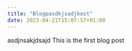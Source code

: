 ```yaml
---
title: "Blogpasdkjsadjkost"
date: 2023-04-21T15:07:57+01:00
---
```

asdjnsakjdsajd
This is the first blog post

